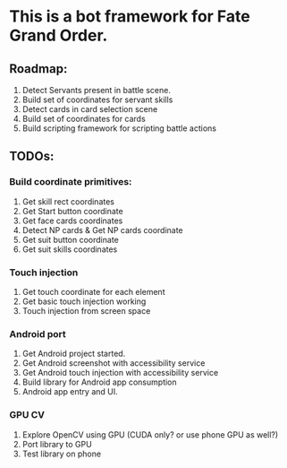 # This is a bot framework for Fate Grand Order.
## Roadmap:
1. Detect Servants present in battle scene.
2. Build set of coordinates for servant skills
3. Detect cards in card selection scene
4. Build set of coordinates for cards
5. Build scripting framework for scripting battle actions

## TODOs:
### Build coordinate primitives:
1. Get skill rect coordinates
2. Get Start button coordinate
3. Get face cards coordinates
4. Detect NP cards & Get NP cards coordinate
5. Get suit button coordinate
5. Get suit skills coordinates
### Touch injection
1. Get touch coordinate for each element
2. Get basic touch injection working
3. Touch injection from screen space
### Android port
1. Get Android project started.
2. Get Android screenshot with accessibility service
3. Get Android touch injection with accessibility service
4. Build library for Android app consumption
5. Android app entry and UI.
### GPU CV
1. Explore OpenCV using GPU (CUDA only? or use phone GPU as well?)
2. Port library to GPU
3. Test library on phone